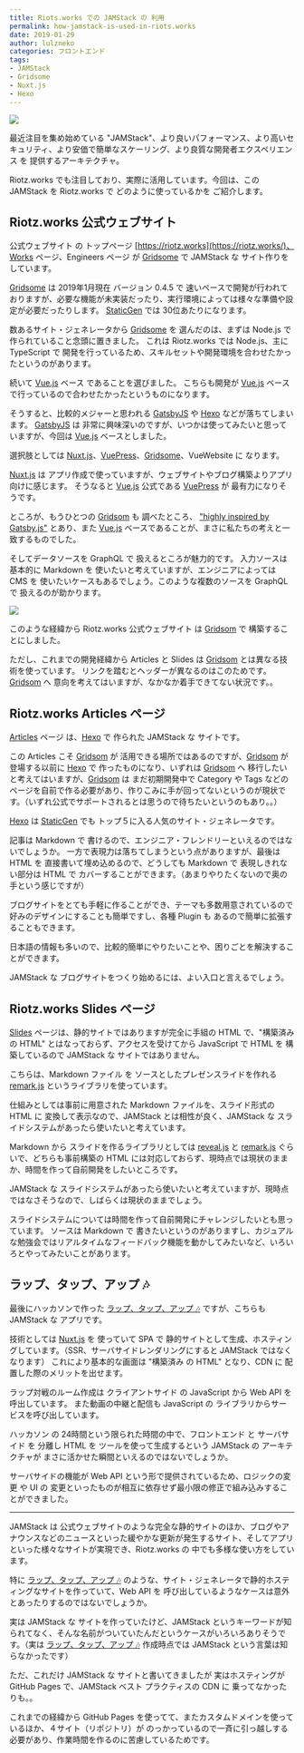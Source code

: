 ```yaml
---
title: Riots.works での JAMStack の 利用
permalink: how-jamstack-is-used-in-riots.works
date: 2019-01-29
author: lulzneko
categories: フロントエンド
tags:
- JAMStack
- Gridsome
- Nuxt.js
- Hexo
---
```


![](/articles/assets/lulzneko/serverless/jamstack.jpg)

最近注目を集め始めている "JAMStack"、より良いパフォーマンス、より高いセキュリティ、より安価で簡単なスケーリング、より良質な開発者エクスペリエンス を 提供するアーキテクチャ。

Riotz.works でも注目しており、実際に活用しています。今回は、この JAMStack を Riotz.works で どのように使っているかを ご紹介します。


## Riotz.works 公式ウェブサイト
公式ウェブサイト の トップページ [https://riotz.works](https://riotz.works/)、Works ページ、Engineers ページ が [Gridsome](https://gridsome.org/) で JAMStack な サイト作りをしています。

[Gridsome](https://gridsome.org/) は 2019年1月現在 バージョン 0.4.5 で 速いペースで開発が行われておりますが、必要な機能が未実装だったり、実行環境によっては様々な準備や設定が必要だったりします。
[StaticGen](https://www.staticgen.com/) では 30位あたりになります。

数あるサイト・ジェネレータから [Gridsome](https://gridsome.org/) を 選んだのは、まずは Node.js で 作られていること念頭に置きました。
これは Riotz.works では Node.js、主に TypeScript で 開発を行っているため、スキルセットや開発環境を合わせたかったというのがあります。

続いて [Vue.js](https://vuejs.org/) ベース であることを選びました。
こちらも開発が [Vue.js](https://vuejs.org/) ベースで行っているので合わせたかったというものになります。

そうすると、比較的メジャーと思われる [GatsbyJS](https://www.gatsbyjs.org/) や [Hexo](https://hexo.io/) などが落ちてしまいます。
[GatsbyJS](https://www.gatsbyjs.org/) は 非常に興味深いのですが、いつかは使ってみたいと思っていますが、今回は [Vue.js](https://vuejs.org/) ベースとしました。

選択肢としては [Nuxt.js](https://nuxtjs.org/)、[VuePress](https://vuepress.vuejs.org/)、[Gridsome](https://gridsome.org/)、VueWebsite に なります。

[Nuxt.js](https://nuxtjs.org/) は アプリ作成で使っていますが、ウェブサイトやブログ構築よりアプリ向けに感じます。
そうなると [Vue.js](https://vuejs.org/) 公式である [VuePress](https://vuepress.vuejs.org/) が 最有力になりそうです。

ところが、もうひとつの [Gridsom](https://gridsome.org/) も 調べたところ、 ["highly inspired by Gatsby.js"](https://gridsome.org/blog/2018/10/10/say-hello-to-gridsome) とあり、また [Vue.js](https://vuejs.org/) ベースであることが、まさに私たちの考えと一致するものでした。

そしてデータソースを GraphQL で 扱えるところが魅力的です。
入力ソースは基本的に Markdown を 使いたいと考えていますが、エンジニアによっては CMS を 使いたいケースもあるでしょう。このような複数のソースを GraphQL で 扱えるのが助かります。

![](/articles/assets/lulzneko/serverless/jamstack/10.png)

このような経緯から Riotz.works 公式ウェブサイト は [Gridsom](https://gridsome.org/) で 構築することにしました。

ただし、これまでの開発経緯から Articles と Slides は [Gridsom](https://gridsome.org/) とは異なる技術を使っています。
リンクを踏むとヘッダーが異なるのはこのためです。[Gridsom](https://gridsome.org/) へ 意向を考えてはいますが、なかなか着手できてない状況です。。


## Riotz.works Articles ページ
[Articles](https://riotz.works/articles/) ページ は、[Hexo](https://hexo.io/) で 作られた JAMStack な サイトです。

この Articles こそ [Gridsom](https://gridsome.org/) が 活用できる場所ではあるのですが、[Gridsom](https://gridsome.org/) が 登場する以前に [Hexo](https://hexo.io/) で 作ったものになり、いずれは [Gridsom](https://gridsome.org/) へ 移行したいと考えてはいますが、[Gridsom](https://gridsome.org/) は まだ初期開発中で Category や Tags などのページを自前で作る必要があり、作りこみに手が回ってないというのが現状です。（いずれ公式でサポートされるとは思うので待ちたいというのもあり。。）

[Hexo](https://hexo.io/) は [StaticGen](https://www.staticgen.com/) でも トップ５に入る人気のサイト・ジェネレータです。

記事は Markdown で 書けるので、エンジニア・フレンドリーといえるのではないでしょうか。
一方で表現力は落ちてしまうという点がありますが、最後は HTML を 直接書いて埋め込めるので、どうしても Markdown で 表現しきれない部分は HTML で カバーすることができます。（あまりやりたくないので奥の手という感じですが）

ブログサイトをとても手軽に作ることができ、テーマも多数用意されているので好みのデザインにすることも簡単ですし、各種 Plugin も あるので簡単に拡張することもできます。

日本語の情報も多いので、比較的簡単にやりたいことや、困りごとを解決することができます。

JAMStack な ブログサイトをつくり始めるには、よい入口と言えるでしょう。


## Riotz.works Slides ページ
[Slides](https://riotz.works/slides/) ページは、静的サイトではありますが完全に手組の HTML で、"構築済み の HTML" とはなっておらず、アクセスを受けてから JavaScript で HTML を 構築しているので JAMStack な サイトではありません。

こちらは、Markdown ファイル を ソースとしたプレゼンスライドを作れる [remark.js](https://remarkjs.com/) というライブラリを使っています。

仕組みとしては事前に用意された Markdown ファイルを、スライド形式の HTML に 変換して表示なので、JAMStack とは相性が良く、JAMStack な スライドシステムがあったら使いたいと考えています。

Markdown から スライドを作るライブラリとしては [reveal.js](https://revealjs.com/) と [remark.js](https://remarkjs.com/) ぐらいで、どちらも事前構築の HTML には対応しておらず、現時点では現状のままか、時間を作って自前開発をしたいところです。


JAMStack な スライドシステムがあったら使いたいと考えていますが、現時点ではなさそうなので、しばらくは現状のままでしょう。

スライドシステムについては時間を作って自前開発にチャレンジしたいとも思っています。
ソースは Markdown で 書きたいというのがありますし、カジュアルな勉強会ではリアルタイムなフィードバック機能を動かしてみたいなど、いろいろとやってみたいことがあります。


## ラップ、タップ、アップ 🎶
最後にハッカソンで作った [ラップ、タップ、アップ 🎶](https://riotz.works/rap-tap-app/) ですが、こちらも JAMStack な アプリです。

技術としては [Nuxt.js](https://nuxtjs.org/) を 使っていて SPA で 静的サイトとして生成、ホスティングしています。（SSR、サーバサイドレンダリングにすると JAMStack ではなくなります）
これにより基本的な画面は "構築済み の HTML" となり、CDN に 配置した際のメリットを出せます。

ラップ対戦のルーム作成は クライアントサイド の JavaScript から Web API を 呼出しています。
また動画の中継と配信も JavaScript の ライブラリからサービスを呼び出しています。

ハッカソン の 24時間という限られた時間の中で、フロントエンド と サーバサイド を 分離し HTML を ツールを使って生成するという JAMStack の アーキテクチャが まさに活かせた瞬間といえるのではないでしょうか。

サーバサイドの機能が Web API という形で提供されているため、ロジックの変更 や UI の 変更といったものが相互に依存せず最小限の修正で組み込みすることができました。


----

JAMStack は 公式ウェブサイトのような完全な静的サイトのほか、ブログやアナウンスなどのニュースといった緩やかな更新が発生するサイト、そしてアプリといった様々なサイトが実現でき、Riotz.works の 中でも多様な使い方をしています。

特に [ラップ、タップ、アップ 🎶](https://riotz.works/rap-tap-app/) のような、サイト・ジェネレータで静的ホスティングなサイトを作っていて、Web API を 呼び出しているようなケースは意外とあったりするのではないでしょうか。

実は JAMStack な サイトを作っていたけど、JAMStack というキーワードが知られてなく、そんな名前がついていたんだというケースがいろいろありそうです。（実は [ラップ、タップ、アップ 🎶](https://riotz.works/rap-tap-app/) 作成時点では JAMStack という言葉は知らなかったです）


ただ、これだけ JAMStack な サイトと書いてきましたが 実はホスティングが GitHub Pages で、JAMStack ベスト プラクティスの CDN に 乗ってなかったりも。。

これまでの経緯から GitHub Pages を使ってて、またカスタムドメインを使っているほか、４サイト（リポジトリ）が のっかっているので一斉に引っ越しする必要があり、作業時間を作るのに苦慮しているためです。
